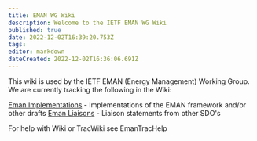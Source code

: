 ```yaml
---
title: EMAN WG Wiki
description: Welcome to the IETF EMAN WG Wiki
published: true
date: 2022-12-02T16:39:20.753Z
tags: 
editor: markdown
dateCreated: 2022-12-02T16:36:06.691Z
---
```


This wiki is used by the IETF EMAN (Energy Management) Working Group. We are currently tracking the following in the Wiki:

[Eman Implementations](EmanImplemntations) - Implementations of the EMAN framework and/or other drafts
[Eman Liaisons](EmanLiaisons) - Liaison statements from other SDO's

For help with Wiki or TracWiki see EmanTracHelp